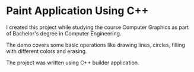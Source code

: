 # Paint Application Using C++

I created this project while studying the course Computer Graphics as part of Bachelor's degree in Computer Engineering.

The demo covers some basic operations like drawing lines, circles, filling with different colors and erasing.

The project was written using C++ builder application.
